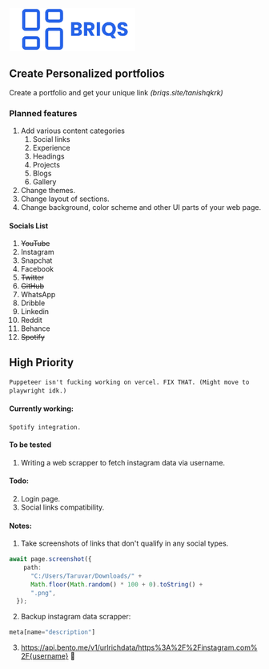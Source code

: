 <img width="50%" src="./public/logo_long.png" />

## Create Personalized portfolios
Create a portfolio and get your unique link _(briqs.site/tanishqkrk)_
<!-- ### Core functionlaity -->

### Planned features
1. Add various content categories
   1. Social links
   2. Experience
   3. Headings
   4. Projects
   5. Blogs
   6. Gallery
2. Change themes.
3. Change layout of sections.
4. Change background, color scheme and other UI parts of your web page.

#### Socials List
1. ~~YouTube~~
2. Instagram
3. Snapchat
4. Facebook
5. ~~Twitter~~
6. ~~GitHub~~
7. WhatsApp
8. Dribble
9. Linkedin
10. Reddit
11. Behance
12. ~~Spotify~~

## High Priority
```Puppeteer isn't fucking working on vercel. FIX THAT. (Might move to playwright idk.)```

#### Currently working:
```Spotify integration.```

#### To be tested
1. Writing a web scrapper to fetch instagram data via username.

#### Todo:
2. Login page.
3. Social links compatibility.

#### Notes:
1. Take screenshots of links that don't qualify in any social types.

```ts
await page.screenshot({
    path:
      "C:/Users/Taruvar/Downloads/" +
      Math.floor(Math.random() * 100 + 0).toString() +
      ".png",
  });
```
2. Backup instagram data scrapper: 
```js
meta[name="description"]
```
3. https://api.bento.me/v1/urlrichdata/https%3A%2F%2Finstagram.com%2F{username} 🤫